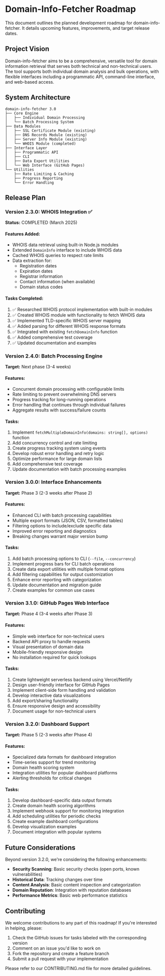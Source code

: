 # Domain-Info-Fetcher Roadmap

This document outlines the planned development roadmap for domain-info-fetcher. It details upcoming features, improvements, and target release dates.

## Project Vision

Domain-info-fetcher aims to be a comprehensive, versatile tool for domain information retrieval that serves both technical and non-technical users. The tool supports both individual domain analysis and bulk operations, with flexible interfaces including a programmatic API, command-line interface, and web-based access.

## System Architecture

```
domain-info-fetcher 3.0
├── Core Engine
│   ├── Individual Domain Processing
│   └── Batch Processing System
├── Data Modules
│   ├── SSL Certificate Module (existing)
│   ├── DNS Records Module (existing)
│   ├── Server Info Module (existing)
│   └── WHOIS Module (completed)
├── Interface Layer
│   ├── Programmatic API
│   ├── CLI
│   ├── Data Export Utilities
│   └── Web Interface (GitHub Pages)
└── Utilities
    ├── Rate Limiting & Caching
    ├── Progress Reporting
    └── Error Handling
```

## Release Plan

### Version 2.3.0: WHOIS Integration ✅

**Status:** COMPLETED (March 2025)

#### Features Added:

- WHOIS data retrieval using built-in Node.js modules
- Extended `DomainInfo` interface to include WHOIS data
- Cached WHOIS queries to respect rate limits
- Data extraction for:
  - Registration dates
  - Expiration dates
  - Registrar information
  - Contact information (when available)
  - Domain status codes

#### Tasks Completed:

1. ✅ Researched WHOIS protocol implementation with built-in modules
2. ✅ Created WHOIS module with functionality to fetch WHOIS data
3. ✅ Implemented TLD-specific WHOIS server mapping
4. ✅ Added parsing for different WHOIS response formats
5. ✅ Integrated with existing `fetchDomainInfo` function
6. ✅ Added comprehensive test coverage
7. ✅ Updated documentation and examples

### Version 2.4.0: Batch Processing Engine

**Target:** Next phase (3-4 weeks)

#### Features:

- Concurrent domain processing with configurable limits
- Rate limiting to prevent overwhelming DNS servers
- Progress tracking for long-running operations
- Error handling that continues through individual failures
- Aggregate results with success/failure counts

#### Tasks:

1. Implement `fetchMultipleDomainInfo(domains: string[], options)` function
2. Add concurrency control and rate limiting
3. Create progress tracking system using events
4. Develop robust error handling and retry logic
5. Optimize performance for large domain lists
6. Add comprehensive test coverage
7. Update documentation with batch processing examples

### Version 3.0.0: Interface Enhancements

**Target:** Phase 3 (2-3 weeks after Phase 2)

#### Features:

- Enhanced CLI with batch processing capabilities
- Multiple export formats (JSON, CSV, formatted tables)
- Filtering options to include/exclude specific data
- Improved error reporting and diagnostics
- Breaking changes warrant major version bump

#### Tasks:

1. Add batch processing options to CLI (`--file`, `--concurrency`)
2. Implement progress bars for CLI batch operations
3. Create data export utilities with multiple format options
4. Add filtering capabilities for output customization
5. Enhance error reporting with categorization
6. Update documentation and migration guide
7. Create examples for common use cases

### Version 3.1.0: GitHub Pages Web Interface

**Target:** Phase 4 (3-4 weeks after Phase 3)

#### Features:

- Simple web interface for non-technical users
- Backend API proxy to handle requests
- Visual presentation of domain data
- Mobile-friendly responsive design
- No installation required for quick lookups

#### Tasks:

1. Create lightweight serverless backend using Vercel/Netlify
2. Design user-friendly interface for GitHub Pages
3. Implement client-side form handling and validation
4. Develop interactive data visualizations
5. Add export/sharing functionality
6. Ensure responsive design and accessibility
7. Document usage for non-technical users

### Version 3.2.0: Dashboard Support

**Target:** Phase 5 (2-3 weeks after Phase 4)

#### Features:

- Specialized data formats for dashboard integration
- Time-series support for trend monitoring
- Domain health scoring system
- Integration utilities for popular dashboard platforms
- Alerting thresholds for critical changes

#### Tasks:

1. Develop dashboard-specific data output formats
2. Create domain health scoring algorithms
3. Implement webhook support for monitoring integration
4. Add scheduling utilities for periodic checks
5. Create example dashboard configurations
6. Develop visualization examples
7. Document integration with popular systems

## Future Considerations

Beyond version 3.2.0, we're considering the following enhancements:

- **Security Scanning**: Basic security checks (open ports, known vulnerabilities)
- **Historical Data**: Tracking changes over time
- **Content Analysis**: Basic content inspection and categorization
- **Domain Reputation**: Integration with reputation databases
- **Performance Metrics**: Basic web performance statistics

## Contributing

We welcome contributions to any part of this roadmap! If you're interested in helping, please:

1. Check the GitHub issues for tasks labeled with the corresponding version
2. Comment on an issue you'd like to work on
3. Fork the repository and create a feature branch
4. Submit a pull request with your implementation

Please refer to our CONTRIBUTING.md file for more detailed guidelines.
